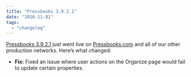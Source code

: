 ```yaml
---
title: "Pressbooks 3.9.2.1"
date: "2016-11-01"
tags: 
  - "changelog"
---
```


[Pressbooks 3.9.2.1](https://github.com/pressbooks/pressbooks/releases/tag/v3.9.2.1) just went live on [Pressbooks.com](https://pressbooks.com) and all of our other production networks. Here’s what changed:

- **Fix:** Fixed an issue where user actions on the Organize page would fail to update certain properties.

